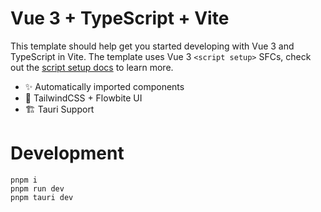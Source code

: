 # Vue 3 + TypeScript + Vite

This template should help get you started developing with Vue 3 and TypeScript in Vite. The template uses Vue 3 `<script setup>` SFCs, check out the [script setup docs](https://v3.vuejs.org/api/sfc-script-setup.html#sfc-script-setup) to learn more.

- ✨ Automatically imported components
- 🎨 TailwindCSS + Flowbite UI
- 🏗️ Tauri Support

# Development

```
pnpm i
pnpm run dev
pnpm tauri dev
```
